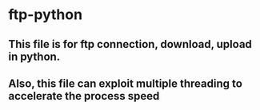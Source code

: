 # ftp-python

## This file is for ftp connection, download, upload in python. 
## Also, this file can exploit multiple threading to accelerate the process speed
